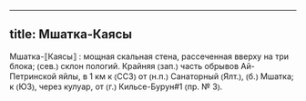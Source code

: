
---
title: Мшатка-Каясы
---
Мшатка-⟦Каясы⟧
: мощная скальная стена, рассеченная вверху на три блока; ⦅сев.⦆ склон пологий. Крайняя ⦅зап.⦆ часть обрывов Ай-Петринской яйлы, в 1 км к ⦅ССЗ⦆ от ⦅н.п.⦆ Санаторный ⦅Ялт.⦆, ⦅б.⦆ Мшатка; к ⦅ЮЗ⦆, через кулуар, от ⦅г.⦆ Кильсе-Бурун#1 ⦅пр. № 3⦆.
